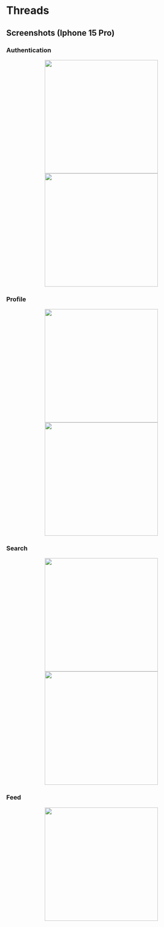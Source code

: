 # Threads

## Screenshots (Iphone 15 Pro)

### Authentication
<div style="text-align:center;">
  <p>
    <img src="https://github.com/user-attachments/assets/5e749ca6-ba6b-4801-863d-8ba6b298ed81" width="300">
    <img src="https://github.com/user-attachments/assets/011d4272-5af7-4e26-bf3c-64d8b2f0acf4" width="300">
  </p>
</div>

### Profile
<div style="text-align:center;">
  <p>
    <img src="https://github.com/user-attachments/assets/523f5161-b3b6-439e-9820-fbb4d815d30e" width="300">
    <img src="https://github.com/user-attachments/assets/3f8f35f1-fea7-4662-b674-a15d9f455403" width="300">
  </p>
</div>

### Search
<div style="text-align:center;">
  <p>
    <img src="https://github.com/user-attachments/assets/f68ed9ca-fdff-4301-8014-973adc2859ad" width="300">
    <img src="https://github.com/user-attachments/assets/e5063151-feab-457a-9e77-0995befade8d" width="300">
  </p>
</div>

### Feed
<div style="text-align:center;">
  <p>
    <img src="https://github.com/user-attachments/assets/47bc6688-6912-46d0-8ed8-73f110324fa6" width="300">
  </p>
</div>
